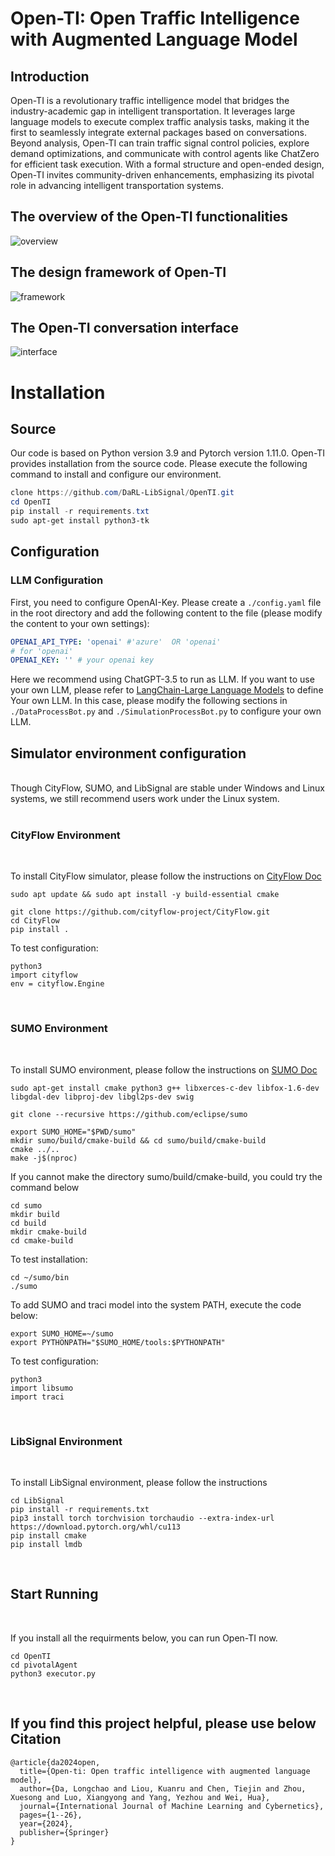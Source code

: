 # Open-TI: Open Traffic Intelligence with Augmented Language Model

## Introduction

Open-TI is a revolutionary traffic intelligence model that bridges the industry-academic gap in intelligent transportation. It leverages large language models to execute complex traffic analysis tasks, making it the first to seamlessly integrate external packages based on conversations. Beyond analysis, Open-TI can train traffic signal control policies, explore demand optimizations, and communicate with control agents like ChatZero for efficient task execution. With a formal structure and open-ended design, Open-TI invites community-driven enhancements, emphasizing its pivotal role in advancing intelligent transportation systems.


## The overview of the Open-TI functionalities
![overview](./assets/Overview.png)

## The design framework of Open-TI
![framework](./assets/frameworkdesign.png)

## The Open-TI conversation interface
![interface](./assets/interface.png)


# Installation

## Source

Our code is based on Python version 3.9 and Pytorch version 1.11.0.
Open-TI provides installation from the source code. 
Please execute the following command to install and configure our environment.


```Powershell
clone https://github.com/DaRL-LibSignal/OpenTI.git
cd OpenTI
pip install -r requirements.txt
sudo apt-get install python3-tk
```

## Configuration

### LLM Configuration

First, you need to configure OpenAI-Key. Please create a `./config.yaml` file in the root directory and add the following content to the file (please modify the content to your own settings):

```yaml
OPENAI_API_TYPE: 'openai' #'azure'  OR 'openai'
# for 'openai'
OPENAI_KEY: '' # your openai key
```

Here we recommend using ChatGPT-3.5 to run as LLM. If you want to use your own LLM, please refer to [LangChain-Large Language Models](https://python.langchain.com/docs/modules/model_io/models/) to define Your own LLM. In this case, please modify the following sections in `./DataProcessBot.py` and `./SimulationProcessBot.py` to configure your own LLM.


## Simulator environment configuration
<br />
Though CityFlow, SUMO,  and LibSignal are stable under Windows and Linux systems, we still recommend users work under the Linux system.<br><br>

### CityFlow Environment
<br />

To install CityFlow simulator, please follow the instructions on [CityFlow Doc](https://cityflow.readthedocs.io/en/latest/install.html#)


```
sudo apt update && sudo apt install -y build-essential cmake

git clone https://github.com/cityflow-project/CityFlow.git
cd CityFlow
pip install .
```
To test configuration:
```
python3
import cityflow
env = cityflow.Engine
```
<br>

### SUMO Environment
<br />

To install SUMO environment, please follow the instructions on [SUMO Doc](https://epics-sumo.sourceforge.io/sumo-install.html#)

```
sudo apt-get install cmake python3 g++ libxerces-c-dev libfox-1.6-dev libgdal-dev libproj-dev libgl2ps-dev swig

git clone --recursive https://github.com/eclipse/sumo

export SUMO_HOME="$PWD/sumo"
mkdir sumo/build/cmake-build && cd sumo/build/cmake-build
cmake ../..
make -j$(nproc)
```
If you cannot make the directory sumo/build/cmake-build, you could try the command below
```
cd sumo
mkdir build
cd build
mkdir cmake-build
cd cmake-build
```

To test installation:
```
cd ~/sumo/bin
./sumo
```

To add SUMO and traci model into the system PATH, execute the code below:
```
export SUMO_HOME=~/sumo
export PYTHONPATH="$SUMO_HOME/tools:$PYTHONPATH"
```
To test configuration:
```
python3
import libsumo
import traci
```
<br>

### LibSignal Environment
<br />

To install LibSignal environment, please follow the instructions

```
cd LibSignal
pip install -r requirements.txt
pip3 install torch torchvision torchaudio --extra-index-url https://download.pytorch.org/whl/cu113
pip install cmake
pip install lmdb

```

<br>

## Start Running
<br />

If you install all the requirments below, you can run Open-TI now.

```
cd OpenTI
cd pivotalAgent
python3 executor.py
```

<br>

## If you find this project helpful, please use below Citation

```
@article{da2024open,
  title={Open-ti: Open traffic intelligence with augmented language model},
  author={Da, Longchao and Liou, Kuanru and Chen, Tiejin and Zhou, Xuesong and Luo, Xiangyong and Yang, Yezhou and Wei, Hua},
  journal={International Journal of Machine Learning and Cybernetics},
  pages={1--26},
  year={2024},
  publisher={Springer}
}
```

